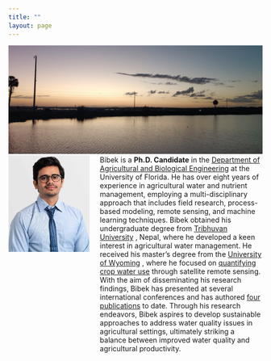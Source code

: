 ```yaml
---
title: ""
layout: page
---
```

<!--![Bibek](Picture2.jpeg) -->

<!--Bibek is a **Ph.D. Candidate** in the [Department of Agricultural and Biological Engineering](https://abe.ufl.edu/) at the University of Florida.
He has over eight years of experience in agricultural water and nutrient management, employing a multi-disciplinary approach that includes field research, 
process-based modeling, remote sensing, and machine learning techniques. Bibek obtained his undergraduate degree from [Tribhuvan University](https://tu.edu.np/),
Nepal, where he developed a keen interest in agricultural water management. He received his master’s degree from the [University of Wyoming](https://www.uwyo.edu/),
where he focused on [quantifying crop water use](https://www.mdpi.com/2072-4292/13/9/1822) through satellite remote sensing. With the aim of 
disseminating his research findings, Bibek has presented at several international conferences and has authored [four publications](https://scholar.google.com/citations?user=k5Fv3cMAAAAJ&hl=en) 
to date. Through his research endeavors, Bibek aspires to develop sustainable approaches to address water quality issues in agricultural settings,
ultimately striking a balance between improved water quality and agricultural productivity.-->


<img src="bg.jpeg" alt="profile"/>
<div style="display: flex;">
  <div style="flex: 1;">
    <img src="Picture.jpeg" alt="Bibek"/>
  </div>
  <div style="flex: 2; margin-left: 20px;">
    Bibek is a <b>Ph.D. Candidate</b> in the <a href="https://abe.ufl.edu/">Department of Agricultural and Biological Engineering</a>
 at the University of Florida. He has over eight years of experience in agricultural water and nutrient management, employing a multi-disciplinary approach that includes field research, 
process-based modeling, remote sensing, and machine learning techniques. Bibek obtained his undergraduate degree from <a href="https://tu.edu.np/">Tribhuvan University</a>
, Nepal, where he developed a keen interest in agricultural water management. He received his master’s degree from the <a href="https://www.uwyo.edu/">University of Wyoming</a>
, where he focused on <a href="https://www.mdpi.com/2072-4292/13/9/1822">quantifying crop water use</a> through satellite remote sensing. With the aim of 
disseminating his research findings, Bibek has presented at several international conferences and has authored <a href="https://scholar.google.com/citations?user=k5Fv3cMAAAAJ&hl=en">four publications</a>
to date. Through his research endeavors, Bibek aspires to develop sustainable approaches to address water quality issues in agricultural settings,
ultimately striking a balance between improved water quality and agricultural productivity.
  </div>
</div>


